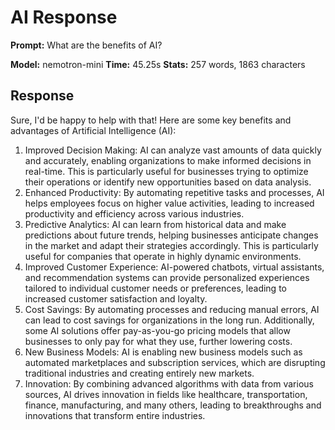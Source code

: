 # AI Response

**Prompt:** What are the benefits of AI?

**Model:** nemotron-mini
**Time:** 45.25s
**Stats:** 257 words, 1863 characters

## Response

 Sure, I'd be happy to help with that! Here are some key benefits and advantages of Artificial Intelligence (AI):
1. Improved Decision Making: AI can analyze vast amounts of data quickly and accurately, enabling organizations to make informed decisions in real-time. This is particularly useful for businesses trying to optimize their operations or identify new opportunities based on data analysis.
2. Enhanced Productivity: By automating repetitive tasks and processes, AI helps employees focus on higher value activities, leading to increased productivity and efficiency across various industries. 
3. Predictive Analytics: AI can learn from historical data and make predictions about future trends, helping businesses anticipate changes in the market and adapt their strategies accordingly. This is particularly useful for companies that operate in highly dynamic environments.
4. Improved Customer Experience: AI-powered chatbots, virtual assistants, and recommendation systems can provide personalized experiences tailored to individual customer needs or preferences, leading to increased customer satisfaction and loyalty. 
5. Cost Savings: By automating processes and reducing manual errors, AI can lead to cost savings for organizations in the long run. Additionally, some AI solutions offer pay-as-you-go pricing models that allow businesses to only pay for what they use, further lowering costs.
6. New Business Models: AI is enabling new business models such as automated marketplaces and subscription services, which are disrupting traditional industries and creating entirely new markets. 
7. Innovation: By combining advanced algorithms with data from various sources, AI drives innovation in fields like healthcare, transportation, finance, manufacturing, and many others, leading to breakthroughs and innovations that transform entire industries.